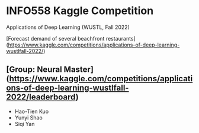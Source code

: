 # INFO558 Kaggle Competition

Applications of Deep Learning (WUSTL, Fall 2022)

[Forecast demand of several beachfront restaurants] (https://www.kaggle.com/competitions/applications-of-deep-learning-wustlfall-2022/)

## [Group: Neural Master] (https://www.kaggle.com/competitions/applications-of-deep-learning-wustlfall-2022/leaderboard)
- Hao-Tien Kuo
- Yunyi Shao
- Siqi Yan
